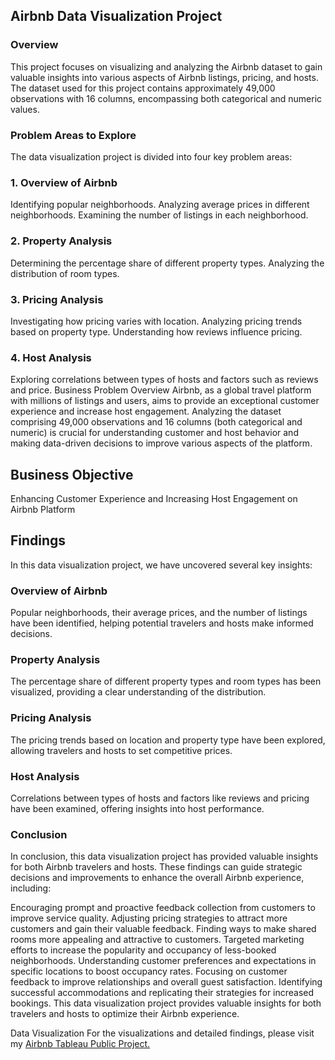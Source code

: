 ## Airbnb Data Visualization Project
### Overview
This project focuses on visualizing and analyzing the Airbnb dataset to gain valuable insights into various aspects of Airbnb listings, pricing, and hosts. The dataset used for this project contains approximately 49,000 observations with 16 columns, encompassing both categorical and numeric values.

### Problem Areas to Explore
The data visualization project is divided into four key problem areas:

### 1. Overview of Airbnb
Identifying popular neighborhoods.
Analyzing average prices in different neighborhoods.
Examining the number of listings in each neighborhood.
### 2. Property Analysis
Determining the percentage share of different property types.
Analyzing the distribution of room types.
### 3. Pricing Analysis
Investigating how pricing varies with location.
Analyzing pricing trends based on property type.
Understanding how reviews influence pricing.
### 4. Host Analysis
Exploring correlations between types of hosts and factors such as reviews and price.
Business Problem Overview
Airbnb, as a global travel platform with millions of listings and users, aims to provide an exceptional customer experience and increase host engagement. Analyzing the dataset comprising 49,000 observations and 16 columns (both categorical and numeric) is crucial for understanding customer and host behavior and making data-driven decisions to improve various aspects of the platform.

## Business Objective
Enhancing Customer Experience and Increasing Host Engagement on Airbnb Platform

## Findings
In this data visualization project, we have uncovered several key insights:

### Overview of Airbnb
Popular neighborhoods, their average prices, and the number of listings have been identified, helping potential travelers and hosts make informed decisions.
### Property Analysis
The percentage share of different property types and room types has been visualized, providing a clear understanding of the distribution.
### Pricing Analysis
The pricing trends based on location and property type have been explored, allowing travelers and hosts to set competitive prices.
### Host Analysis
Correlations between types of hosts and factors like reviews and pricing have been examined, offering insights into host performance.
### Conclusion
In conclusion, this data visualization project has provided valuable insights for both Airbnb travelers and hosts. These findings can guide strategic decisions and improvements to enhance the overall Airbnb experience, including:

Encouraging prompt and proactive feedback collection from customers to improve service quality.
Adjusting pricing strategies to attract more customers and gain their valuable feedback.
Finding ways to make shared rooms more appealing and attractive to customers.
Targeted marketing efforts to increase the popularity and occupancy of less-booked neighborhoods.
Understanding customer preferences and expectations in specific locations to boost occupancy rates.
Focusing on customer feedback to improve relationships and overall guest satisfaction.
Identifying successful accommodations and replicating their strategies for increased bookings.
This data visualization project provides valuable insights for both travelers and hosts to optimize their Airbnb experience.

Data Visualization
For the visualizations and detailed findings, please visit my [Airbnb Tableau Public Project.](https://public.tableau.com/views/Airbnb_16969521303640/Overview?:language=en-US&:display_count=n&:origin=viz_share_link)
